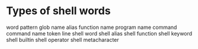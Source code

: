 # Types of shell words

word
pattern
glob
name
alias
function name
program name
command
command name
token
line
shell word
shell alias
shell function
shell keyword
shell builtin
shell operator
shell metacharacter
